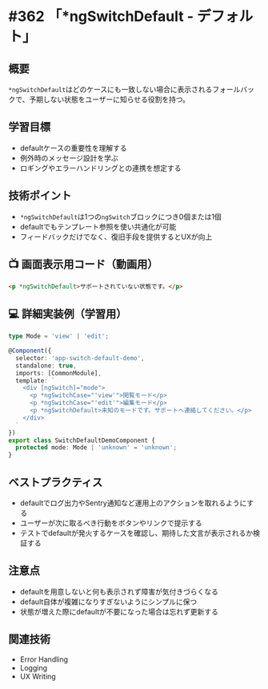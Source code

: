 # #362 「*ngSwitchDefault - デフォルト」

## 概要
`*ngSwitchDefault`はどのケースにも一致しない場合に表示されるフォールバックで、予期しない状態をユーザーに知らせる役割を持つ。

## 学習目標
- defaultケースの重要性を理解する
- 例外時のメッセージ設計を学ぶ
- ロギングやエラーハンドリングとの連携を想定する

## 技術ポイント
- `*ngSwitchDefault`は1つの`ngSwitch`ブロックにつき0個または1個
- defaultでもテンプレート参照を使い共通化が可能
- フィードバックだけでなく、復旧手段を提供するとUXが向上

## 📺 画面表示用コード（動画用）
```html
<p *ngSwitchDefault>サポートされていない状態です。</p>
```

## 💻 詳細実装例（学習用）
```typescript
type Mode = 'view' | 'edit';

@Component({
  selector: 'app-switch-default-demo',
  standalone: true,
  imports: [CommonModule],
  template: `
    <div [ngSwitch]="mode">
      <p *ngSwitchCase="'view'">閲覧モード</p>
      <p *ngSwitchCase="'edit'">編集モード</p>
      <p *ngSwitchDefault>未知のモードです。サポートへ連絡してください。</p>
    </div>
  `
})
export class SwitchDefaultDemoComponent {
  protected mode: Mode | 'unknown' = 'unknown';
}
```

## ベストプラクティス
- defaultでログ出力やSentry通知など運用上のアクションを取れるようにする
- ユーザーが次に取るべき行動をボタンやリンクで提示する
- テストでdefaultが発火するケースを確認し、期待した文言が表示されるか検証する

## 注意点
- defaultを用意しないと何も表示されず障害が気付きづらくなる
- default自体が複雑になりすぎないようにシンプルに保つ
- 状態が増えた際にdefaultが不要になった場合は忘れず更新する

## 関連技術
- Error Handling
- Logging
- UX Writing
